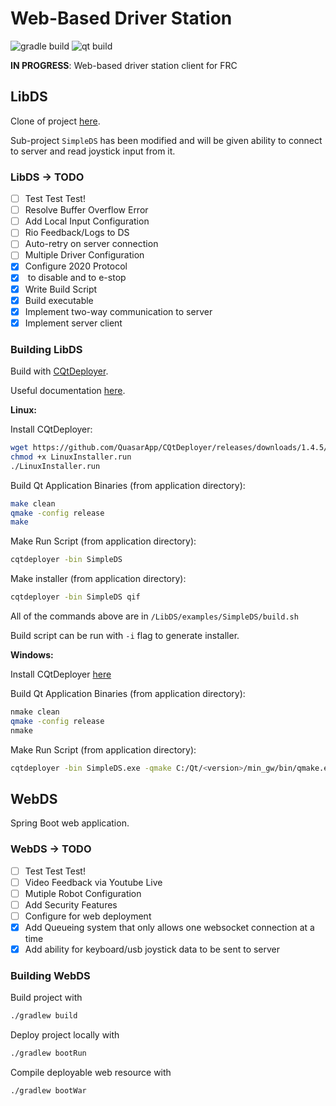 # Web-Based Driver Station

![gradle build](https://github.com/frc-862/WebDS/workflows/gradle%20build/badge.svg) ![qt build](https://github.com/frc-862/WebDS/workflows/qt%20build/badge.svg)

**IN PROGRESS**: Web-based driver station client for FRC

## LibDS

Clone of project [here](https://github.com/FRC-Utilities/LibDS).

Sub-project `SimpleDS` has been modified and will be given ability to connect to server and read joystick input from it.

### LibDS -> TODO

- [ ] Test Test Test!
- [ ] Resolve Buffer Overflow Error
- [ ] Add Local Input Configuration
- [ ] Rio Feedback/Logs to DS
- [ ] Auto-retry on server connection
- [ ] Multiple Driver Configuration
- [X] Configure 2020 Protocol
- [X] <Enter> to disable and <Space> to e-stop
- [X] Write Build Script
- [X] Build executable
- [X] Implement two-way communication to server
- [X] Implement server client

### Building LibDS

Build with [CQtDeployer](https://github.com/QuasarApp/CQtDeployer).

Useful documentation [here](https://github.com/QuasarApp/CQtDeployer/wiki/quickguide).

**Linux:**

Install CQtDeployer:

```bash
wget https://github.com/QuasarApp/CQtDeployer/releases/downloads/1.4.5/LinuxInstaller.run
chmod +x LinuxInstaller.run
./LinuxInstaller.run
```

Build Qt Application Binaries (from application directory):

```bash
make clean
qmake -config release
make
```

Make Run Script (from application directory):

```bash
cqtdeployer -bin SimpleDS
```

Make installer (from application directory):

```bash
cqtdeployer -bin SimpleDS qif
```

All of the commands above are in `/LibDS/examples/SimpleDS/build.sh`

Build script can be run with `-i` flag to generate installer.

**Windows:**

Install CQtDeployer [here](https://github.com/QuasarApp/CQtDeployer/releases/downloads/1.4.5/WindowsInstaller.run)

Build Qt Application Binaries (from application directory):

```bash
nmake clean
qmake -config release
nmake
```

Make Run Script (from application directory):

```bash
cqtdeployer -bin SimpleDS.exe -qmake C:/Qt/<version>/min_gw/bin/qmake.exe
```

## WebDS

Spring Boot web application.

### WebDS -> TODO

- [ ] Test Test Test!
- [ ] Video Feedback via Youtube Live
- [ ] Mutiple Robot Configuration
- [ ] Add Security Features
- [ ] Configure for web deployment
- [X] Add Queueing system that only allows one websocket connection at a time
- [X] Add ability for keyboard/usb joystick data to be sent to server

### Building WebDS

Build project with

```bash
./gradlew build
```

Deploy project locally with

```bash
./gradlew bootRun
```

Compile deployable web resource with 

```bash
./gradlew bootWar
```

